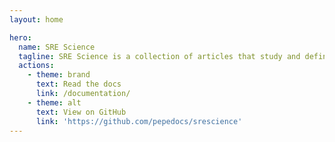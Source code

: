 ```yaml
---
layout: home

hero:
  name: SRE Science
  tagline: SRE Science is a collection of articles that study and define the SRE practice, its integral parts, and its derivatives using computer science theory.
  actions:
    - theme: brand
      text: Read the docs
      link: /documentation/
    - theme: alt
      text: View on GitHub
      link: 'https://github.com/pepedocs/srescience'
---
```

